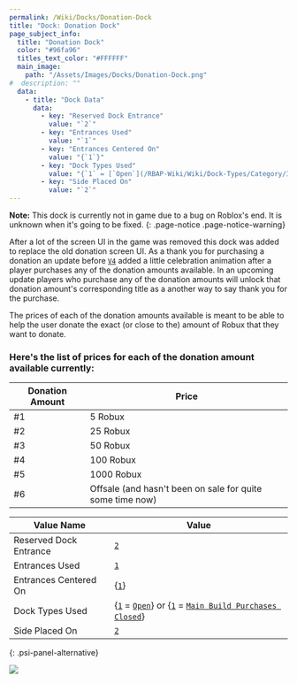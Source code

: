 ```yaml
---
permalink: /Wiki/Docks/Donation-Dock
title: "Dock: Donation Dock"
page_subject_info:
  title: "Donation Dock"
  color: "#96fa96"
  titles_text_color: "#FFFFFF"
  main_image:
    path: "/Assets/Images/Docks/Donation-Dock.png"
#  description: ""
  data:
    - title: "Dock Data"
      data:
        - key: "Reserved Dock Entrance"
          value: "`2`"
        - key: "Entrances Used"
          value: "`1`"
        - key: "Entrances Centered On"
          value: "{`1`}"
        - key: "Dock Types Used"
          value: "{`1` = [`Open`](/RBAP-Wiki/Wiki/Dock-Types/Category/In-Game#open)} or {`1`] = [`Main Build Purchases Closed`](/RBAP-Wiki/Wiki/Dock-Types/Category/In-Game#main-build-purchases-closed)}"
        - key: "Side Placed On"
          value: "`2`"
---
```


**Note:** This dock is currently not in game due to a bug on Roblox's end. It is unknown when it's going to be fixed.
{: .page-notice .page-notice-warning}

After a lot of the screen UI in the game was removed this dock was added to replace the old donation screen UI. As a thank you for purchasing a donation an update before [`V4`](/RBAP-Wiki/Wiki/Value-Types#rbap-version) added a little celebration animation after a player purchases any of the donation amounts available. In an upcoming update players who purchase any of the donation amounts will unlock that donation amount's corresponding title as a another way to say thank you for the purchase.

The prices of each of the donation amounts available is meant to be able to help the user donate the exact (or close to the) amount of Robux that they want to donate.

### Here's the list of prices for each of the donation amount available currently:

| Donation Amount | Price |
|-|-|
| #1 | 5 Robux |
| #2 | 25 Robux |
| #3 | 50 Robux |
| #4 | 100 Robux |
| #5 | 1000 Robux |
| #6 | Offsale (and hasn't been on sale for quite some time now) |

| Value Name             | Value |
|-|-|
| Reserved Dock Entrance | [`2`](/RBAP-Wiki/Wiki/Value-Types#number) |
| Entrances Used         | [`1`](/RBAP-Wiki/Wiki/Value-Types#number) |
| Entrances Centered On  | {[`1`](/RBAP-Wiki/Wiki/Value-Types#number)} |
| Dock Types Used        | {[`1`](/RBAP-Wiki/Wiki/Value-Types#number) = [`Open`](/RBAP-Wiki/Wiki/Dock-Types/Category/In-Game#open)} or {[`1`](/RBAP-Wiki/Wiki/Value-Types#number) = [`Main Build Purchases Closed`](/RBAP-Wiki/Wiki/Dock-Types/Category/In-Game#main-build-purchases-closed)} |
| Side Placed On         | [`2`](/RBAP-Wiki/Wiki/Value-Types#number) |
{: .psi-panel-alternative}

![](/RBAP-Wiki/Assets/Images/Docks/Donation-Dock.png)